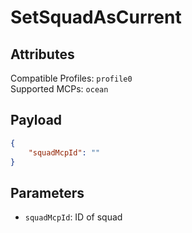 # SetSquadAsCurrent

## Attributes
Compatible Profiles: `profile0`  
Supported MCPs: `ocean`

## Payload
```json
{
    "squadMcpId": ""
}
```

## Parameters
- `squadMcpId`: ID of squad
